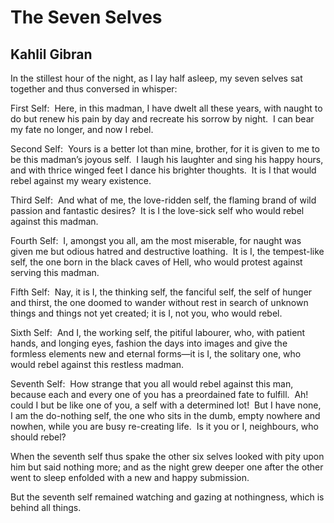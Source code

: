 # The Seven Selves
## Kahlil Gibran
In the stillest hour of the night, as I lay half asleep, my seven
selves sat together and thus conversed in whisper:

First Self:  Here, in this madman, I have dwelt all these years,
with naught to do but renew his pain by day and recreate his sorrow
by night.  I can bear my fate no longer, and now I rebel.

Second Self:  Yours is a better lot than mine, brother, for it is
given to me to be this madman’s joyous self.  I laugh his laughter
and sing his happy hours, and with thrice winged feet I dance
his brighter thoughts.  It is I that would rebel against my weary
existence.

Third Self:  And what of me, the love-ridden self, the flaming brand
of wild passion and fantastic desires?  It is I the love-sick self
who would rebel against this madman.

Fourth Self:  I, amongst you all, am the most miserable, for naught
was given me but odious hatred and destructive loathing.  It is
I, the tempest-like self, the one born in the black caves of Hell,
who would protest against serving this madman.

Fifth Self:  Nay, it is I, the thinking self, the fanciful self,
the self of hunger and thirst, the one doomed to wander without
rest in search of unknown things and things not yet created; it is
I, not you, who would rebel.

Sixth Self:  And I, the working self, the pitiful labourer, who,
with patient hands, and longing eyes, fashion the days into images
and give the formless elements new and eternal forms—it is I, the
solitary one, who would rebel against this restless madman.

Seventh Self:  How strange that you all would rebel against this
man, because each and every one of you has a preordained fate to
fulfill.  Ah! could I but be like one of you, a self with a determined
lot!  But I have none, I am the do-nothing self, the one who sits
in the dumb, empty nowhere and nowhen, while you are busy re-creating
life.  Is it you or I, neighbours, who should rebel?

When the seventh self thus spake the other six selves looked with
pity upon him but said nothing more; and as the night grew deeper
one after the other went to sleep enfolded with a new and happy
submission.

But the seventh self remained watching and gazing at nothingness,
which is behind all things.